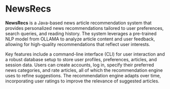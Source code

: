 # NewsRecs

**NewsRecs** is a Java-based news article recommendation system that provides personalized news recommendations tailored to user preferences, search queries, and reading history. The system leverages a pre-trained NLP model from OLLAMA to analyze article content and user feedback, allowing for high-quality recommendations that reflect user interests. 

Key features include a command-line interface (CLI) for user interaction and a robust database setup to store user profiles, preferences, articles, and session data. Users can create accounts, log in, specify their preferred news categories, and rate articles, all of which the recommendation engine uses to refine suggestions. The recommendation engine adapts over time, incorporating user ratings to improve the relevance of suggested articles.

